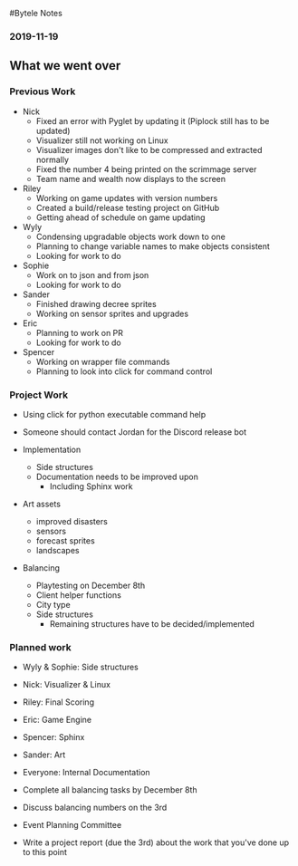 #Bytele Notes### 2019-11-19## What we went over### Previous Work- Nick	- Fixed an error with Pyglet by updating it (Piplock still has to be updated)	- Visualizer still not working on Linux	- Visualizer images don't like to be compressed and extracted normally	- Fixed the number 4 being printed on the scrimmage server	- Team name and wealth now displays to the screen- Riley	- Working on game updates with version numbers	- Created a build/release testing project on GitHub	- Getting ahead of schedule on game updating- Wyly	- Condensing upgradable objects work down to one	- Planning to change variable names to make objects consistent	- Looking for work to do- Sophie	- Work on to json and from json	- Looking for work to do- Sander	- Finished drawing decree sprites	- Working on sensor sprites and upgrades- Eric	- Planning to work on PR	- Looking for work to do- Spencer	- Working on wrapper file commands	- Planning to look into click for command control### Project Work- Using click for python executable command help- Someone should contact Jordan for the Discord release bot- Implementation	- Side structures	- Documentation needs to be improved upon		- Including Sphinx work- Art assets	- improved disasters	- sensors	- forecast sprites	- landscapes- Balancing	- Playtesting on December 8th	- Client helper functions	- City type	- Side structures		- Remaining structures have to be decided/implemented### Planned work- Wyly & Sophie: Side structures- Nick: Visualizer & Linux- Riley: Final Scoring- Eric: Game Engine- Spencer: Sphinx- Sander: Art- Everyone: Internal Documentation- Complete all balancing tasks by December 8th- Discuss balancing numbers on the 3rd- Event Planning Committee- Write a project report (due the 3rd) about the work that you've done up to this point